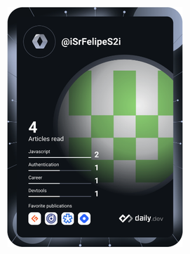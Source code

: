 <a href="https://app.daily.dev/iSrFelipeS2i"><img src="https://github.com/SrFelipeS2/SrFelipeS2/blob/master/devcard.svg" width="400" alt="Andres Valencia lopez's Dev Card"/></a>


<!--
**SrFelipeS2/SrFelipeS2** is a ✨ _special_ ✨ repository because its `README.md` (this file) appears on your GitHub profile.

Here are some ideas to get you started:

- 🔭 I’m currently working on ...
- 🌱 I’m currently learning ...
- 👯 I’m looking to collaborate on ...
- 🤔 I’m looking for help with ...
- 💬 Ask me about ...
- 📫 How to reach me: ...
- 😄 Pronouns: ...
- ⚡ Fun fact: ...
-->
